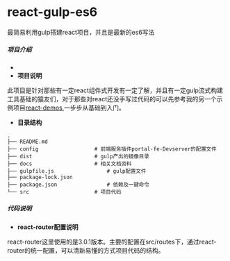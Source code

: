 # react-gulp-es6
最简易利用gulp搭建react项目，并且是最新的es6写法

##### 项目介绍
-
- **项目说明**

此项目是针对那些有一定react组件式开发有一定了解，并且有一定gulp流式构建工具基础的猿友们，对于那些对react还没手写过代码的可以先参考我的另一个示例项目[react-demos](git@github.com:Magicwager/react-demos.git),一步步从基础到入门。


- **目录结构**

```
.
├── README.md
├── config					# 前端服务插件portal-fe-Devserver的配置文件
├── dist					# gulp产出的镜像目录		
├── docs					# 相关文档资料
├── gulpfile.js				    # gulp配置文件
├── package-lock.json
├── package.json			    # 依赖及一键命令
└── src						# 项目代码
```

##### 代码说明


- **react-router配置说明**

react-router这里使用的是3.0.1版本。主要的配置在src/routes下，通过react-router的统一配置，可以清新易懂的方式项目代码的结构。
